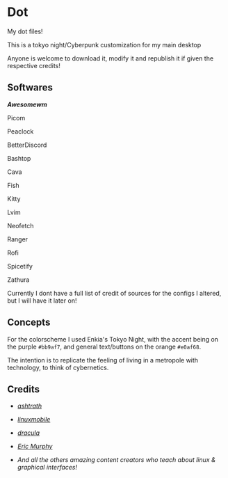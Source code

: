 # Dot
My dot files!

This is a tokyo night/Cyberpunk customization for my main desktop

Anyone is welcome to download it, modify it and republish it if given the respective credits!

## Softwares

_**Awesomewm**_

Picom 

Peaclock

BetterDiscord

Bashtop

Cava

Fish

Kitty

Lvim

Neofetch

Ranger

Rofi

Spicetify

Zathura

Currently I dont have a full list of credit of sources for the configs I altered, but I will have it later on!

## Concepts

For the colorscheme I used Enkia's Tokyo Night, with the accent being on the purple `#bb9af7`, and general text/buttons on the orange `#e0af68`.

The intention is to replicate the feeling of living in a metropole with technology, to think of cybernetics.

## Credits

- *[ashtrath](https://github.com/Dyzean/Tokyo-Night)*

- *[linuxmobile](https://github.com/linuxmobile)*

- *[dracula](https://draculatheme.com)*

- *[Eric Murphy](https://www.youtube.com/@EricMurphyxyz)*

- *And all the others amazing content creators who teach about linux & graphical interfaces!*
